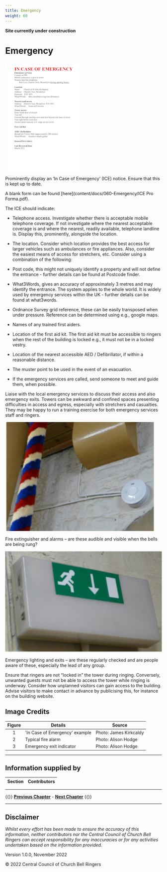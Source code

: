 ```yaml
---
title: Emergency
weight: 60
---
```


**Site currently under construction**

# Emergency 

![An ICE notice](ice_350.jpg)

Prominently display an ‘In Case of Emergency’ (ICE) notice. Ensure that this is kept up to date. 

A blank form can be found [here](content/docs/060-Emergency/ICE Pro Forma.pdf).

The ICE should indicate: 

- Telephone access. Investigate whether there is acceptable mobile telephone coverage. If not investigate where the nearest acceptable coverage is and where the nearest, readily available, telephone landline is. Display this, prominently, alongside the location. 

- The location. Consider which location provides the best access for larger vehicles such as ambulances or fire appliances. Also, consider the easiest means of access for stretchers, etc. Consider using a combination of the following: 

- Post code, this might not uniquely identify a property and will not define the entrance - further details can be found at Postcode finder. 

- What3Words, gives an accuracy of approximately 3 metres and may identify the entrance. The system applies to the whole world. It is widely used by emergency services within the UK - further details can be found at what3words.  

- Ordnance Survey grid reference, these can be easily transposed when under pressure. Reference can be determined using e.g., google maps. 

- Names of any trained first aiders. 

- Location of the first aid kit. The first aid kit must be accessible to ringers when the rest of the building is locked e.g., it must not be in a locked vestry. 

- Location of the nearest accessible AED / Defibrillator, if within a reasonable distance. 

- The muster point to be used in the event of an evacuation. 

- If the emergency services are called, send someone to meet and guide them, when possible. 

Liaise with the local emergency services to discuss their access and also emergency exits. Towers can be awkward and confined spaces presenting difficulties in access and egress, especially with stretchers and casualties. They may be happy to run a training exercise for both emergency services staff and ringers. 

![Typical fire alarm](alarm_350.jpg)

Fire extinguisher and alarms – are these audible and visible when the bells are being rung? 

![Fire exit indicator](exit_350.jpg)

Emergency lighting and exits – are these regularly checked and are people aware of these, especially the lead of any group. 

Ensure that ringers are not “locked in” the tower during ringing. Conversely, unwanted guests must not be able to access the tower while ringing is underway. Consider how unplanned visitors can gain access to the building. Advise visitors to make contact in advance by publicising this, for instance on the building website. 

 ## Image Credits

| Figure | Details | Source |
| :---: | --- | --- |
| 1 | 'In Case of Emergency' example | Photo: James Kirkcaldy |
| 2 | Typical fire alarm | Photo: Alison Hodge |
| 3 | Emergency exit indicator | Photo: Alison Hodge |

----

## Information supplied by 

| Section | Contributors |
| :---: | --- |

----

{{<hint info>}}
**[Previous Chapter](../050-healthsafety/)** - **[Next Chapter](../070-ringingchamber/)**
{{</hint>}}

----

## Disclaimer
 
*Whilst every effort has been made to ensure the accuracy of this information, neither contributors nor the Central Council of Church Bell Ringers can accept responsibility for any inaccuracies or for any activities undertaken based on the information provided.*

Version 1.0.0, November 2022

© 2022 Central Council of Church Bell Ringers
